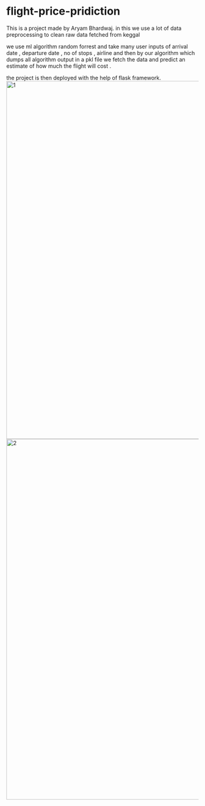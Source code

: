 # flight-price-pridiction

This is a project made by Aryam Bhardwaj. 
in this we use a lot of data preprocessing to clean raw data fetched from keggal

we use ml algorithm random forrest and take many user inputs of arrival date , departure date , no of stops , 
airline and then by our algorithm which dumps all algorithm output in a pkl file we fetch the data and predict an 
estimate of how much the flight will cost .

the project is then deployed with the help of flask framework.
<img width="938" alt="1" src="https://github.com/AryanBhardvvaj/flight-price-pridiction/assets/112250427/06f54da0-3968-434b-af2e-0bece6432ce9">
<img width="945" alt="2" src="https://github.com/AryanBhardvvaj/flight-price-pridiction/assets/112250427/7169affd-8f6f-47a6-b5ec-b58ae36b431f">

